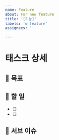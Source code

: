 ```yaml
---
name: Feature
about: For new feature
title: '[기능]'
labels: '⚙️ feature'
assignees: ''

---
```


# 태스크 상세

## 🎯 목표
<!-- 이 태스크를 통해 달성하고자 하는 구체적인 목표를 작성해 주세요-->

## 📝 할 일
<!-- 구현해야 할 기능, 해결해야 할 문제 등을 작성해 주세요-->
- [ ]
- [ ]


## 🔗 서브 이슈
<!-- 관련된 서브 이슈를 연결해 주세요 -->

